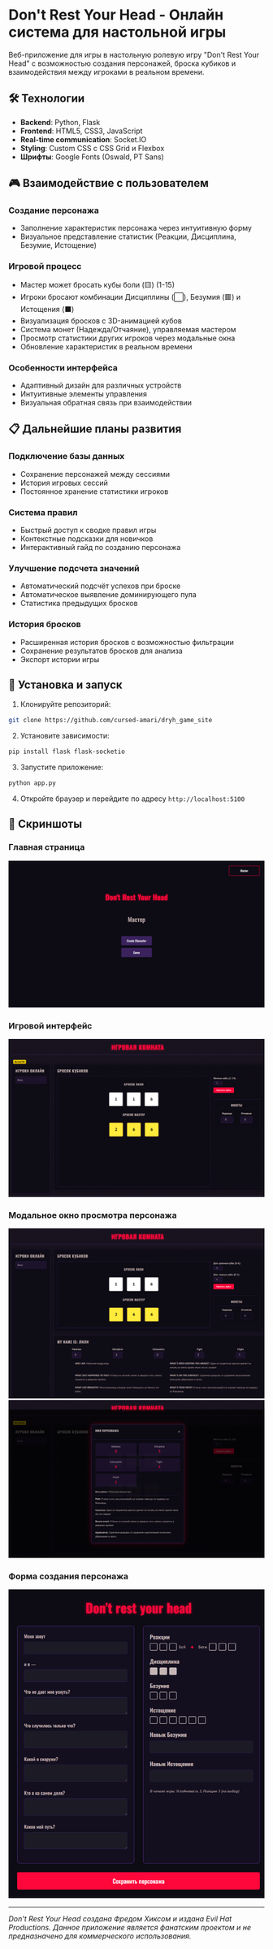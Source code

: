 # Don't Rest Your Head - Онлайн система для настольной игры

Веб-приложение для игры в настольную ролевую игру "Don't Rest Your Head" с возможностью создания персонажей, броска кубиков и взаимодействия между игроками в реальном времени.

## 🛠 Технологии

- **Backend**: Python, Flask
- **Frontend**: HTML5, CSS3, JavaScript
- **Real-time communication**: Socket.IO
- **Styling**: Custom CSS с CSS Grid и Flexbox
- **Шрифты**: Google Fonts (Oswald, PT Sans)

## 🎮 Взаимодействие с пользователем

### Создание персонажа
- Заполнение характеристик персонажа через интуитивную форму
- Визуальное представление статистик (Реакции, Дисциплина, Безумие, Истощение)

### Игровой процесс
- Мастер может бросать кубы боли (🟨) (1-15)
- Игроки бросают комбинации Дисциплины (⬜), Безумия (🟥) и Истощения (⬛)
- Визуализация бросков с 3D-анимацией кубов
- Система монет (Надежда/Отчаяние), управляемая мастером
- Просмотр статистики других игроков через модальные окна
- Обновление характеристик в реальном времени

### Особенности интерфейса
- Адаптивный дизайн для различных устройств
- Интуитивные элементы управления
- Визуальная обратная связь при взаимодействии

## 📋 Дальнейшие планы развития

### Подключение базы данных
- Сохранение персонажей между сессиями
- История игровых сессий
- Постоянное хранение статистики игроков

### Система правил
- Быстрый доступ к сводке правил игры
- Контекстные подсказки для новичков
- Интерактивный гайд по созданию персонажа

### Улучшение подсчета значений
- Автоматический подсчёт успехов при броске
- Автоматическое выявление доминирующего пула
- Статистика предыдущих бросков

### История бросков
- Расширенная история бросков с возможностью фильтрации
- Сохранение результатов бросков для анализа
- Экспорт истории игры

## 🚀 Установка и запуск

1. Клонируйте репозиторий:
```bash
git clone https://github.com/cursed-amari/dryh_game_site
```

2. Установите зависимости:
```bash
pip install flask flask-socketio
```

3. Запустите приложение:
```bash
python app.py
```

4. Откройте браузер и перейдите по адресу `http://localhost:5100`

## 📸 Скриншоты
### Главная страница
![main](readme_img/main.png)
### Игровой интерфейс
![master](readme_img/master_game.png)  
### Модальное окно просмотра персонажа
![player](readme_img/player_game.png)  
![modal](readme_img/modal_window.png)  
### Форма создания персонажа
![create](readme_img/character_create.png)






---

*Don't Rest Your Head создана Фредом Хиксом и издана Evil Hat Productions. Данное приложение является фанатским проектом и не предназначено для коммерческого использования.*